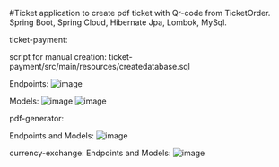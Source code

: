 #Ticket application to create pdf ticket with Qr-code from TicketOrder.
Spring Boot, Spring Cloud, Hibernate Jpa, Lombok, MySql.

ticket-payment:

script for manual creation:
ticket-payment/src/main/resources/createdatabase.sql

Endpoints:
![image](https://user-images.githubusercontent.com/83453822/215362672-ea8275e8-f65d-4c8d-9178-3bd01f3b059d.png)

Models:
![image](https://user-images.githubusercontent.com/83453822/215362706-991fdc49-fec8-44b1-b1f6-6757e429e7af.png)
![image](https://user-images.githubusercontent.com/83453822/215362733-1ef3357f-da74-47cf-b376-57e74bd49585.png)


pdf-generator:

Endpoints and Models:
![image](https://user-images.githubusercontent.com/83453822/215364006-91baeb2b-b56e-43eb-bf6f-a584665d80a1.png)


currency-exchange:
Endpoints and Models:
![image](https://user-images.githubusercontent.com/83453822/215364363-a69887ac-53a4-423f-a2ed-3dbe034a2e5b.png)




